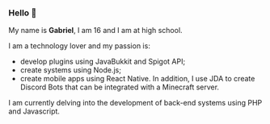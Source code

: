 ### Hello 👋

My name is **Gabriel**, I am 16 and I am at high school.

I am a technology lover and my passion is:
- develop plugins using JavaBukkit and Spigot API;
- create systems using Node.js;
- create mobile apps using React Native.
In addition, I use JDA to create Discord Bots that can be integrated with a Minecraft server.

I am currently delving into the development of back-end systems using PHP and Javascript.
